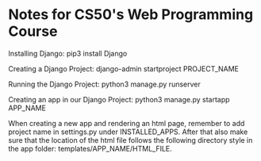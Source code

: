 # Notes for CS50's Web Programming Course

Installing Django: pip3 install Django

Creating a Django Project: django-admin startproject PROJECT_NAME

Running the Django Project: python3 manage.py runserver

Creating an app in our Django Project: python3 manage.py startapp APP_NAME

When creating a new app and rendering an html page, remember to add project name in settings.py
under INSTALLED_APPS. After that also make sure that the location of the html file follows the
following directory style in the app folder: templates/APP_NAME/HTML_FILE.
